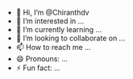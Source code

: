 - 👋 Hi, I’m @Chiranthdv
- 👀 I’m interested in ...
- 🌱 I’m currently learning ...
- 💞️ I’m looking to collaborate on ...
- 📫 How to reach me ...
- 😄 Pronouns: ...
- ⚡ Fun fact: ...

<!---
Chiranthdv/Chiranthdv is a ✨ special ✨ repository because its `README.md` (this file) appears on your GitHub profile.
You can click the Preview link to take a look at your changes.
--->
